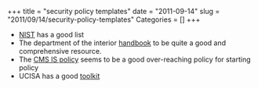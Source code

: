 +++
title = "security policy templates"
date = "2011-09-14"
slug = "2011/09/14/security-policy-templates"
Categories = []
+++


- [NIST](http://csrc.nist.gov/groups/SMA/fasp/areas.html) has a good list
- The department of the interior [handbook](http://csrc.nist.gov/groups/SMA/fasp/documents/policy_procedure/PHB_09172007compat_Final_651.doc) to be quite a good and comprehensive resource.
- The [CMS IS policy](http://csrc.nist.gov/groups/SMA/fasp/documents/pm/IS_policy.doc) seems to be a good over-reaching policy for starting policy
- UCISA has a good [toolkit](http://www.ucisa.ac.uk/publications/toolkit.aspx)
